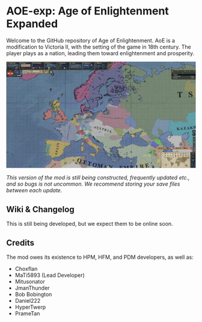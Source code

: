 # AOE-exp: Age of Enlightenment Expanded

Welcome to the GitHub repository of Age of Enlightenment. AoE is a modification to Victoria II, with the setting of the game in 18th century. 
The player plays as a nation, leading them toward enlightenment and prosperity.

![Screenshot of the game](/screenshots/20200405180947_1.1.jpg)

*This version of the mod is still being constructed, frequently updated etc., and so bugs is not uncommon.
We recommend storing your save files between each update.* 

## Wiki & Changelog
This is still being developed, but we expect them to be online soon.

## Credits

The mod owes its existence to HPM, HFM, and PDM developers, as well as:
* Choxflan
* MaTi5893 (Lead Developer)
* Mitusonator
* JmanThunder
* Bob Bobington
* Daniel222
* HyperTwerp
* PrameTan
